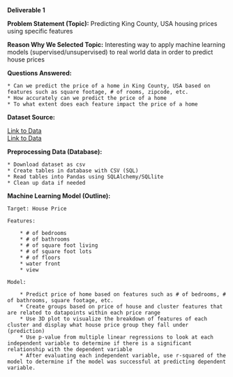 **Deliverable 1**

**Problem Statement (Topic):** Predicting King County, USA housing prices using specific features

**Reason Why We Selected Topic:** Interesting way to apply machine learning models (supervised/unsupervised) to real world data in order to predict house prices

**Questions Answered:**

    * Can we predict the price of a home in King County, USA based on features such as square footage, # of rooms, zipcode, etc.
    * How accurately can we predict the price of a home 
    * To what extent does each feature impact the price of a home

**Dataset Source:** 

[Link to Data](https://www.kaggle.com/achyutanandaparida/dataset%20from%20%20house%20sales%20in%20king%20county,%20usa)  
[Link to Data](https://www.unitedstateszipcodes.org/wa/)  

**Preprocessing Data (Database):**

    * Download dataset as csv
    * Create tables in database with CSV (SQL)
    * Read tables into Pandas using SQLAlchemy/SQLlite
    * Clean up data if needed

**Machine Learning Model (Outline):**

    Target: House Price

    Features:

        * # of bedrooms
        * # of bathrooms
        * # of square foot living
        * # of square foot lots
        * # of floors
        * water front
        * view

    Model:

        * Predict price of home based on features such as # of bedrooms, # of bathrooms, square footage, etc.
        * Create groups based on price of house and cluster features that are related to datapoints within each price range
        * Use 3D plot to visualize the breakdown of features of each cluster and display what house price group they fall under (prediction)
        * Use p-value from multiple linear regressions to look at each independent variable to determine if there is a significant relationship with the dependent variable 
        * After evaluating each independent variable, use r-squared of the model to determine if the model was successful at predicting dependent variable.


